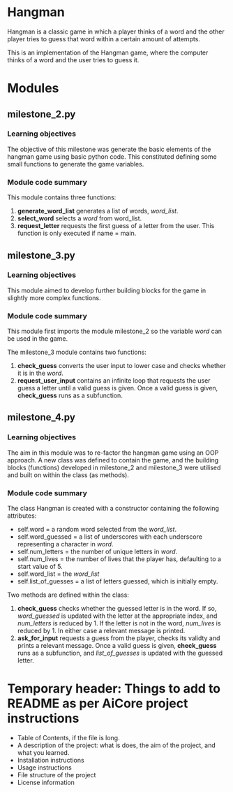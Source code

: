 # Hangman
Hangman is a classic game in which a player thinks of a word and the other player tries to guess that word within a certain amount of attempts.

This is an implementation of the Hangman game, where the computer thinks of a word and the user tries to guess it. 
# Modules

## milestone_2.py

### Learning objectives
The objective of this milestone was generate the basic elements of the hangman game using basic python code. This constituted defining some small functions to generate the game variables. 

### Module code summary
This module contains three functions: 
1. **generate_word_list** generates a list of words, *word_list*.
1. **select_word** selects a *word* from word_list.
2. **request_letter** requests the first guess of a letter from the user. This function is only executed if name = main. 

## milestone_3.py

### Learning objectives
This module aimed to develop further building blocks for the game in slightly more complex functions.  

### Module code summary
This module first imports the module milestone_2 so the variable *word* can be used in the game. 

The milestone_3 module contains two functions:
1. **check_guess** converts the user input to lower case and checks whether it is in the *word*.
1. **request_user_input** contains an infinite loop that requests the user guess a letter until a valid guess is given. Once a valid guess is given, **check_guess** runs as a subfunction.

## milestone_4.py

### Learning objectives
The aim in this module was to re-factor the hangman game using an OOP approach. A new class was defined to contain the game, and the building blocks (functions) developed in milestone_2 and milestone_3 were utilised and built on within the class (as methods).   

### Module code summary
The class Hangman is created with a constructor containing the following attributes:
- self.word = a random word selected from the *word_list*.
- self.word_guessed = a list of underscores with each underscore representing a character in *word*.
- self.num_letters = the number of unique letters in *word*.  
- self.num_lives = the number of lives that the player has, defaulting to a start value of 5.
- self.word_list = the *word_list*
- self.list_of_guesses = a list of letters guessed, which is initially empty.

Two methods are defined within the class:
1. **check_guess** checks whether the guessed letter is in the word. If so, *word_guessed* is updated with the letter at the appropriate index, and *num_letters* is reduced by 1. 
If the letter is not in the word, *num_lives* is reduced by 1. In either case a relevant message is printed.
1. **ask_for_input** requests a guess from the player, checks its validty and prints a relevant message. Once a valid guess is given, **check_guess** runs as a subfunction, and *list_of_guesses* is updated with the guessed letter. 

# Temporary header: Things to add to README as per AiCore project instructions
- Table of Contents, if the file is long.
- A description of the project: what is does, the aim of the project, and what you learned.
- Installation instructions
- Usage instructions
- File structure of the project
- License information
